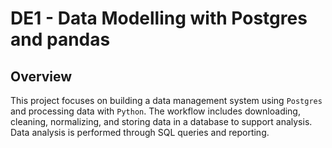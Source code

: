 # DE1 - Data Modelling with Postgres and pandas

## Overview
This project focuses on building a data management system using `Postgres` and processing data with `Python`. The workflow includes downloading, cleaning, normalizing, and storing data in a database to support analysis. Data analysis is performed through SQL queries and reporting.
